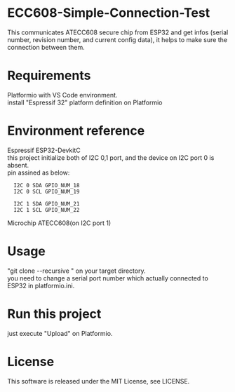 # ECC608-Simple-Connection-Test

This communicates ATECC608 secure chip from ESP32 and get infos (serial number, revision number, and current config data),
it helps to make sure the connection between them.

# Requirements

  Platformio with VS Code environment.  
  install "Espressif 32" platform definition on Platformio  

# Environment reference
  
  Espressif ESP32-DevkitC  
  this project initialize both of I2C 0,1 port, and the device on I2C port 0 is absent.  
  pin assined as below:  


      I2C 0 SDA GPIO_NUM_18
      I2C 0 SCL GPIO_NUM_19

      I2C 1 SDA GPIO_NUM_21
      I2C 1 SCL GPIO_NUM_22
          
  Microchip ATECC608(on I2C port 1)  

# Usage

"git clone --recursive " on your target directory.  
you need to change a serial port number which actually connected to ESP32 in platformio.ini.  

# Run this project

just execute "Upload" on Platformio.   

# License

This software is released under the MIT License, see LICENSE.  
